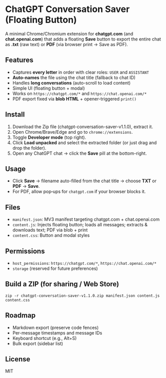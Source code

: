 # ChatGPT Conversation Saver (Floating Button)

A minimal Chrome/Chromium extension for **chatgpt.com** (and **chat.openai.com**) that adds a floating **Save** button to export the entire chat as **.txt** (raw text) or **PDF** (via browser print → Save as PDF).

## Features
- Captures **every letter** in order with clear roles: `USER` and `ASSISTANT`
- **Auto-names** the file using the chat title (fallback to chat ID)
- Handles **long conversations** (auto-scroll to load content)
- Simple UI (floating button + modal)
- Works on `https://chatgpt.com/*` and `https://chat.openai.com/*`
- PDF export fixed via **blob HTML** + opener-triggered `print()`

## Install
1. Download the Zip file (chatgpt-conversation-saver-v1.1.0), extract it.
2. Open Chrome/Brave/Edge and go to `chrome://extensions`.
3. Toggle **Developer mode** (top right).
4. Click **Load unpacked** and select the extracted folder (or just drag and drop the folder).
5. Open any ChatGPT chat → click the **Save** pill at the bottom-right.

## Usage
- Click **Save** → filename auto-filled from the chat title → choose **TXT** or **PDF** → **Save**.
- For PDF, allow pop‑ups for `chatgpt.com` if your browser blocks it.

## Files
- `manifest.json`: MV3 manifest targeting chatgpt.com + chat.openai.com
- `content.js`: Injects floating button; loads all messages; extracts & downloads text; PDF via blob + print
- `content.css`: Button and modal styles

## Permissions
- `host_permissions`: `https://chatgpt.com/*`, `https://chat.openai.com/*`
- `storage` (reserved for future preferences)

## Build a ZIP (for sharing / Web Store)
```
zip -r chatgpt-conversation-saver-v1.1.0.zip manifest.json content.js content.css
```

## Roadmap
- Markdown export (preserve code fences)
- Per-message timestamps and message IDs
- Keyboard shortcut (e.g., Alt+S)
- Bulk export (sidebar list)

## License
MIT
